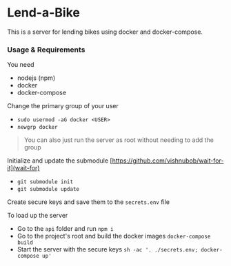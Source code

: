 # Lend-a-Bike

This is a server for lending bikes using docker and docker-compose.

### Usage & Requirements

You need

- nodejs (npm)
- docker
- docker-compose

Change the primary group of your user

- `sudo usermod -aG docker <USER>`
- `newgrp docker`

> You can also just run the server as root without needing
> to add the group

Initialize and update the submodule
[https://github.com/vishnubob/wait-for-it](wait-for)

- `git submodule init`
- `git submodule update`

Create secure keys and save them to the `secrets.env` file

To load up the server

- Go to the `api` folder and run `npm i`
- Go to the project's root and build the docker images
  `docker-compose build`
- Start the server with the secure keys
  `sh -ac '. ./secrets.env; docker-compose up'`
